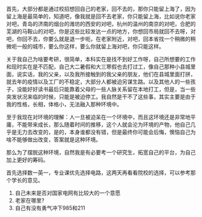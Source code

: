 首先，大部分都是通过校招想回自己的老家，回不去的，那你只能留上海了，因为留上海是最简单的，知道吧，像我就是回不去老家，你只能留上海，比如说你老家对吧，青岛的济南的烟台的潍坊的西安的对吧，杭州的温州的南京的对吧，合肥的芜湖的马鞍山的对吧，你是这些比较发达一点的地方，你想回市局就回不去呀，对吧，你回不去，你要么就是退一步呃，在老家附近，对吧，回本省找一个稍微的稍微呃一般的城市，要么你这样，要么你就留上海对吧，你只能这样。

关于我自己为啥要考研，很简单，本科实在是找不到好工作呀，自己所想要的工作和现时实在是不匹配，自己大二暑假和大三寒假也去打过工，像自己那种小县城里面，说实话，我的父亲，以及我所接触到的我父亲的朋友，他们在县城里面打拼，就去年的疫情以及工厂的不稳定，大部分人都被迫另谋生路。以及其他人的一些孩子，没能好好读书最后只能靠着父母的一些人脉关系留在本地打工，但是，当一些突发状况来临的时候，只能是被迫停工。我自然是干不了这些事，其实主要是由于我的性格，长相，体格小，无法融入那种环境中。

至于我现在对环境的理解：人一旦被迫呆在一个环境中，而且这环境还是非常地平庸，不能带来成长，那么随着时间的推移，这个人就会沦为环境的产物，他自己几乎是无力去改变的，是的，本身谁都没有错，但是最终你可能会后悔，懊恼自己为啥不能够做出改变，答案就是这种环境。

那么为了摆脱这种环境，自然我是有必要考一个研究生，拓宽自己的平台，为自己加上更好的筹码。

首先选择数一英一，专业课优先选择电路，这两天再看看院校的选择，可以参考那个学长的意见。

1. 自己未来是否对国家电网有比较大的一个意愿
2. 老家在哪里?
3. 自己有没有勇气冲下985和211





